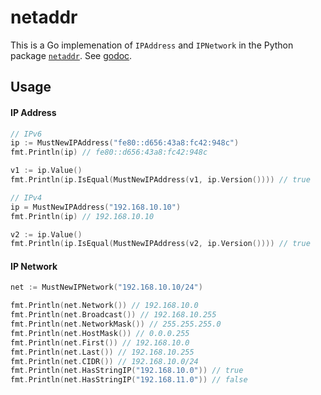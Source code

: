 # netaddr

This is a Go implemenation of `IPAddress` and `IPNetwork` in the Python package [`netaddr`](https://pypi.org/project/netaddr/). See [godoc](https://godoc.org/github.com/xgfone/netaddr).

## Usage

#### IP Address

```go
// IPv6
ip := MustNewIPAddress("fe80::d656:43a8:fc42:948c")
fmt.Println(ip) // fe80::d656:43a8:fc42:948c

v1 := ip.Value()
fmt.Println(ip.IsEqual(MustNewIPAddress(v1, ip.Version()))) // true

// IPv4
ip = MustNewIPAddress("192.168.10.10")
fmt.Println(ip) // 192.168.10.10

v2 := ip.Value()
fmt.Println(ip.IsEqual(MustNewIPAddress(v2, ip.Version()))) // true
```

#### IP Network

```go
net := MustNewIPNetwork("192.168.10.10/24")

fmt.Println(net.Network()) // 192.168.10.0
fmt.Println(net.Broadcast()) // 192.168.10.255
fmt.Println(net.NetworkMask()) // 255.255.255.0
fmt.Println(net.HostMask()) // 0.0.0.255
fmt.Println(net.First()) // 192.168.10.0
fmt.Println(net.Last()) // 192.168.10.255
fmt.Println(net.CIDR()) // 192.168.10.0/24
fmt.Println(net.HasStringIP("192.168.10.0")) // true
fmt.Println(net.HasStringIP("192.168.11.0")) // false
```
